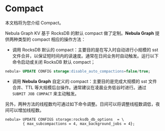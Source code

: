 # Compact

本文档将为您介绍 Compact。

Nebula Graph KV 基于 RocksDB 的默认 compact 做了定制。**Nebula Graph** 提供两种类型的 compact 相应的操作方法：

- 调用 RocksDB 默认的 compact：主要目的是在写入时自动进行小规模的 sst 文件合并，以保证短时间内的读速度。通常在日间业务时自动触发。运行以下命令启动或关闭 RocksDB 默认 compact；

```sql
nebula> UPDATE CONFIG storage:disable_auto_compactions=false/true;
```

- 调用 **Nebula Graph** 自定义的 compact：主要目的是完成大规模的 sst 文件合并、TTL 等大规模后台操作。通常建议在凌晨业务低谷时进行。通过 `SUBMIT JOB COMPACT` 来主动触发。

另外，两种方法的线程数均可通过如下命令调整。日间可以将调整线程数调低，夜间可以增加线程数。

```ngql
nebula> UPDATE CONFIGS storage:rocksdb_db_options  = \
        { max_subcompactions = 4, max_background_jobs = 4};
```
